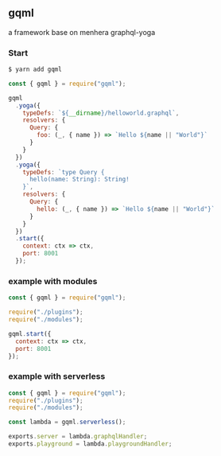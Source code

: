 ## gqml

a framework base on menhera graphql-yoga

### Start

```bash
$ yarn add gqml
```

```js
const { gqml } = require("gqml");

gqml
  .yoga({
    typeDefs: `${__dirname}/helloworld.graphql`,
    resolvers: {
      Query: {
        foo: (_, { name }) => `Hello ${name || "World"}`
      }
    }
  })
  .yoga({
    typeDefs: `type Query {
      hello(name: String): String!
    }`,
    resolvers: {
      Query: {
        hello: (_, { name }) => `Hello ${name || "World"}`
      }
    }
  })
  .start({
    context: ctx => ctx,
    port: 8001
  });
```

### example with modules

```js
const { gqml } = require("gqml");

require("./plugins");
require("./modules");

gqml.start({
  context: ctx => ctx,
  port: 8001
});
```

### example with serverless

```js
const { gqml } = require("gqml");
require("./plugins");
require("./modules");

const lambda = gqml.serverless();

exports.server = lambda.graphqlHandler;
exports.playground = lambda.playgroundHandler;
```
